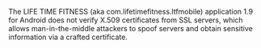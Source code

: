 The LIFE TIME FITNESS (aka com.lifetimefitness.ltfmobile) application 1.9 for Android does not verify X.509 certificates from SSL servers, which allows man-in-the-middle attackers to spoof servers and obtain sensitive information via a crafted certificate.